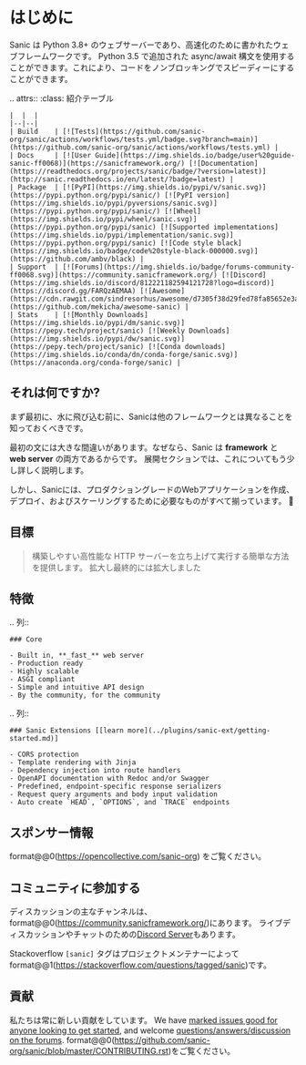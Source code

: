 # はじめに

Sanic は Python 3.8+ のウェブサーバーであり、高速化のために書かれたウェブフレームワークです。 Python 3.5 で追加された async/await 構文を使用することができます。これにより、コードをノンブロッキングでスピーディーにすることができます。

.. attrs::
:class: 紹介テーブル

```
|  |  |
|--|--|
| Build    | [![Tests](https://github.com/sanic-org/sanic/actions/workflows/tests.yml/badge.svg?branch=main)](https://github.com/sanic-org/sanic/actions/workflows/tests.yml) |
| Docs     | [![User Guide](https://img.shields.io/badge/user%20guide-sanic-ff0068)](https://sanicframework.org/) [![Documentation](https://readthedocs.org/projects/sanic/badge/?version=latest)](http://sanic.readthedocs.io/en/latest/?badge=latest) |
| Package  | [![PyPI](https://img.shields.io/pypi/v/sanic.svg)](https://pypi.python.org/pypi/sanic/) [![PyPI version](https://img.shields.io/pypi/pyversions/sanic.svg)](https://pypi.python.org/pypi/sanic/) [![Wheel](https://img.shields.io/pypi/wheel/sanic.svg)](https://pypi.python.org/pypi/sanic) [![Supported implementations](https://img.shields.io/pypi/implementation/sanic.svg)](https://pypi.python.org/pypi/sanic) [![Code style black](https://img.shields.io/badge/code%20style-black-000000.svg)](https://github.com/ambv/black) |
| Support  | [![Forums](https://img.shields.io/badge/forums-community-ff0068.svg)](https://community.sanicframework.org/) [![Discord](https://img.shields.io/discord/812221182594121728?logo=discord)](https://discord.gg/FARQzAEMAA) [![Awesome](https://cdn.rawgit.com/sindresorhus/awesome/d7305f38d29fed78fa85652e3a63e154dd8e8829/media/badge.svg)](https://github.com/mekicha/awesome-sanic) |
| Stats    | [![Monthly Downloads](https://img.shields.io/pypi/dm/sanic.svg)](https://pepy.tech/project/sanic) [![Weekly Downloads](https://img.shields.io/pypi/dw/sanic.svg)](https://pepy.tech/project/sanic) [![Conda downloads](https://img.shields.io/conda/dn/conda-forge/sanic.svg)](https://anaconda.org/conda-forge/sanic) |
```

## それは何ですか?

まず最初に、水に飛び込む前に、Sanicは他のフレームワークとは異なることを知っておくべきです。

最初の文には大きな間違いがあります。なぜなら、Sanic は **framework** と **web server** の両方であるからです。 展開セクションでは、これについてもう少し詳しく説明します。

しかし、Sanicには、プロダクショングレードのWebアプリケーションを作成、デプロイ、およびスケーリングするために必要なものがすべて揃っています。 🚀

## 目標

> 構築しやすい高性能な HTTP サーバーを立ち上げて実行する簡単な方法を提供します。 拡大し最終的には拡大しました

## 特徴

.. 列::

```
### Core

- Built in, **_fast_** web server
- Production ready
- Highly scalable
- ASGI compliant
- Simple and intuitive API design
- By the community, for the community
```

.. 列::

```
### Sanic Extensions [[learn more](../plugins/sanic-ext/getting-started.md)]

- CORS protection
- Template rendering with Jinja
- Dependency injection into route handlers
- OpenAPI documentation with Redoc and/or Swagger
- Predefined, endpoint-specific response serializers
- Request query arguments and body input validation
- Auto create `HEAD`, `OPTIONS`, and `TRACE` endpoints
```

## スポンサー情報

format@@0(https://opencollective.com/sanic-org) をご覧ください。

## コミュニティに参加する

ディスカッションの主なチャンネルは、format@@0(https://community.sanicframework.org/)にあります。 ライブディスカッションやチャットのための[Discord Server](https://discord.gg/FARQzAEMAA)もあります。

Stackoverflow `[sanic]` タグはプロジェクトメンテナーによってformat@@1(https://stackoverflow.com/questions/tagged/sanic)です。

## 貢献

私たちは常に新しい貢献をしています。 We have [marked issues good for anyone looking to get started](https://github.com/sanic-org/sanic/issues?q=is%3Aopen+is%3Aissue+label%3Abeginner), and welcome [questions/answers/discussion on the forums](https://community.sanicframework.org/). format@@0(https://github.com/sanic-org/sanic/blob/master/CONTRIBUTING.rst)をご覧ください。
